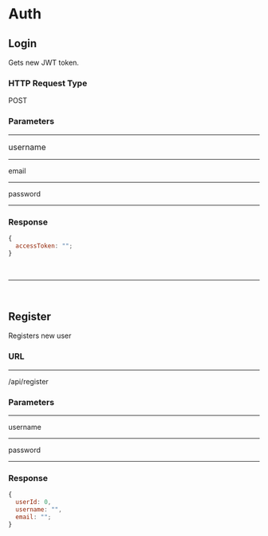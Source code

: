 # Auth

## Login

Gets new JWT token.

### HTTP Request Type

POST

### Parameters

---

<font size="3">username <Badge text="required" type="error"/></font>

---

email <Badge text="required" type="error"/>

---

password <Badge text="required" type="error"/>

---

### Response

```js
{
  accessToken: "";
}
```

<br/>

---

<br/>

## Register

Registers new user

### URL

---

<Get/> /api/register

### Parameters

---

username <Badge text="required" type="error"/>

---

password <Badge text="required" type="error"/>

---

### Response

```js
{
  userId: 0,
  username: "",
  email: "";
}
```
